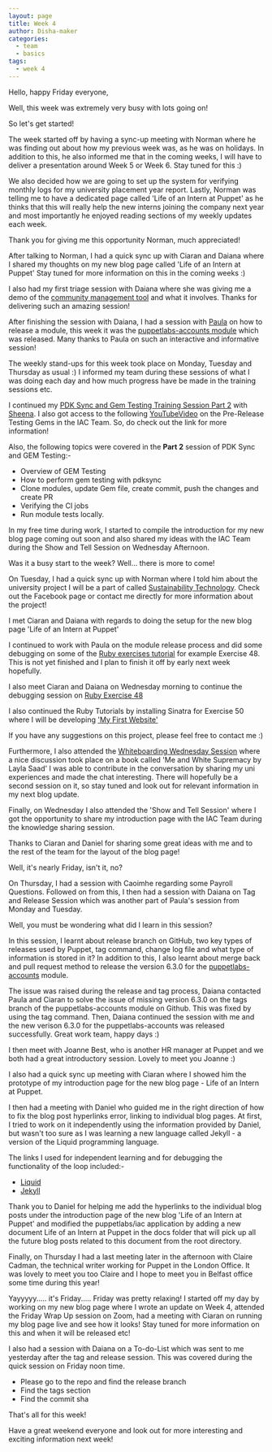 ```yaml
---
layout: page
title: Week 4
author: Disha-maker
categories:
  - team
  - basics
tags:
  - week 4
---
```


Hello, happy Friday everyone,

Well, this week was extremely very busy with lots going on!

So let's get started!

The week started off by having a sync-up meeting with Norman where he was finding out about how my previous week was, as he was on holidays. In addition to this, he also informed me that in the coming weeks, I will have to deliver a presentation around Week 5 or Week 6. Stay tuned for this :)

We also decided how we are going to set up the system for verifying monthly logs for my university placement year report. Lastly, Norman was telling me to have a dedicated page called 'Life of an Intern at Puppet' as he thinks that this will really help the new interns joining the company next year and most importantly he enjoyed reading sections of my weekly updates each week.

Thank you for giving me this opportunity Norman, much appreciated!

After talking to Norman, I had a quick sync up with Ciaran and Daiana where I shared my thoughts on my new blog page called 'Life of an Intern at Puppet'
Stay tuned for more information on this in the coming weeks :)

I also had my first triage session with Daiana where she was giving me a demo of the [community management tool](https://puppetlabs.github.io/community_management/) and what it involves. Thanks for delivering such an amazing session!

After finishing the session with Daiana, I had a session with [Paula](https://github.com/pmcmaw) on how to release a module, this week it was the [puppetlabs-accounts module](https://github.com/pmcmaw/puppetlabs-accounts) which was released. Many thanks to Paula on such an interactive and informative session!

The weekly stand-ups for this week took place on Monday, Tuesday and Thursday as usual :)
I informed my team during these sessions of what I was doing each day and how much progress have be made in the training sessions etc.

I continued my [PDK Sync and Gem Testing Training Session Part 2](https://puppetlabs.github.io/iac/pdksync/testing/2020/02/12/gem-testing-with-pdksync.html) with [Sheena](https://github.com/sheenaajay).
I also got access to the following [YouTubeVideo](https://www.youtube.com/watch?v=s0ncEjj7XEY) on the Pre-Release Testing Gems in the IAC Team. So, do check out the link for more information!

Also, the following topics were covered in the **Part 2** session of PDK Sync and GEM Testing:-
- Overview of GEM Testing
- How to perform gem testing with pdksync
- Clone modules, update Gem file, create commit, push the changes and create PR
- Verifying the CI jobs
- Run module tests locally.

In my free time during work, I started to compile the introduction for my new blog page coming out soon and also shared my ideas with the IAC Team during the Show and Tell Session on Wednesday Afternoon.

Was it a busy start to the week? Well... there is more to come!

On Tuesday, I had a quick sync up with Norman where I told him about the university project I will be a part of called [Sustainability Technology](https://www.facebook.com/eeecsSST).
Check out the Facebook page or contact me directly for more information about the project!

I met Ciaran and Daiana with regards to doing the setup for the new blog page 'Life of an Intern at Puppet'

I continued to work with Paula on the module release process and did some debugging on some of the [Ruby exercises tutorial](https://learnrubythehardway.org/book/) for example Exercise 48.
This is not yet finished and I plan to finish it off by early next week hopefully.

I also meet Ciaran and Daiana on Wednesday morning to continue the debugging session on [Ruby Exercise 48](https://learnrubythehardway.org/book/ex48.html)

I also continued the Ruby Tutorials by installing Sinatra for Exercise 50 where I will be developing ['My First Website'](https://learnrubythehardway.org/book/ex50.html)

If you have any suggestions on this project, please feel free to contact me :)

Furthermore, I also attended the [Whiteboarding Wednesday Session](https://blm.btown-in.org/uploads/1/1/8/6/118615243/me_and_white_supremacy_workbook__final_book_.pdf) where a nice discussion took place on a book called 'Me and White Supremacy by Layla Saad'
I was able to contribute in the conversation by sharing my uni experiences and made the chat interesting.
There will hopefully be a second session on it, so stay tuned and look out for relevant information in my next blog update.

Finally, on Wednesday I also attended the 'Show and Tell Session' where I got the opportunity to share my introduction page with the IAC Team during the knowledge sharing session.

Thanks to Ciaran and Daniel for sharing some great ideas with me and to the rest of the team for the layout of the blog page!

Well, it's nearly Friday, isn't it, no?

On Thursday, I had a session with Caoimhe regarding some Payroll Questions.
Followed on from this, I then had a session with Daiana on Tag and Release Session which was another part of Paula's session from Monday and Tuesday.

Well, you must be wondering what did I learn in this session?

In this session, I learnt about release branch on GitHub, two key types of releases used by Puppet, tag command, change log file and what type of information is stored in it?
In addition to this, I also learnt about merge back and pull request method to release the version 6.3.0 for the [puppetlabs-accounts](https://forge.puppet.com/modules/puppetlabs/accounts/6.3.0) module.

The issue was raised during the release and tag process, Daiana contacted Paula and Ciaran to solve the issue of missing version 6.3.0 on the tags branch of the puppetlabs-accounts module on Github.
This was fixed by using the tag command. Then, Daiana continued the session with me and the new verison 6.3.0 for the puppetlabs-accounts was released successfully.
Great work team, happy days :)

I then meet with Joanne Best, who is another HR manager at Puppet and we both had a great introductory session. Lovely to meet you Joanne :)

I also had a quick sync up meeting with Ciaran where I showed him the prototype of my introduction page for the new blog page - Life of an Intern at Puppet.

I then had a meeting with Daniel who guided me in the right direction of how to fix the blog post hyperlinks error, linking to individual blog pages.
At first, I tried to work on it independently using the information provided by Daniel, but wasn't too sure as I was learning a new language called Jekyll - a version of the Liquid programming language.

The links I used for independent learning and for debugging the functionality of the loop included:-
- [Liquid](https://shopify.github.io/liquid/basics/introduction/)
- [Jekyll](https://jekyllrb.com/docs/)

Thank you to Daniel for helping me add the hyperlinks to the individual blog posts under the introduction page of the new blog 'Life of an Intern at Puppet' and modified the puppetlabs/iac application by adding a new document Life of an Intern at Puppet in the docs folder that will pick up all the future blog posts related to this document from the root directory.

Finally, on Thursday I had a last meeting later in the afternoon with Claire Cadman, the technical writer working for Puppet in the London Office. It was lovely to meet you too Claire and I hope to meet you in Belfast office some time during this year!

Yayyyyy..... it's Friday..... Friday was pretty relaxing!
I started off my day by working on my new blog page where I wrote an update on Week 4, attended the Friday Wrap Up session on Zoom, had a meeting with Ciaran on running my blog page live and see how it looks!
Stay tuned for more information on this and when it will be released etc!

I also had a session with Daiana on a To-do-List which was sent to me yesterday after the tag and release session.
This was covered during the quick session on Friday noon time.

- Please go to the repo and find the release branch
- Find the tags section
- Find the commit sha

That's all for this week!

Have a great weekend everyone and look out for more interesting and exciting information next week!